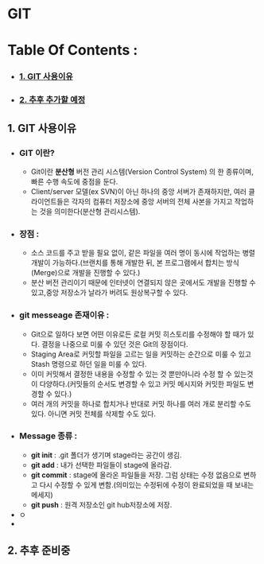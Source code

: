# GIT
# Table Of Contents :

   + ### [1. GIT 사용이유](#1-git-사용이유)
   + ### [2. 추후 추가할 예정](#2-추후-준비중)

## 1. GIT 사용이유
  + ### GIT 이란?
    + Git이란 **분산형** 버전 관리 시스템(Version Control System) 의 한 종류이며, 빠른 수행 속도에 중점을 둔다.
    + Client/server 모델(ex SVN)이 아닌 하나의 중앙 서버가 존재하지만, 여러 클라이언트들은 각자의 컴퓨터 저장소에 중앙 서버의 전체 사본을 가지고 작업하는 것을 의미한다(분산형 관리시스템).
  + ### 장점 :
    + 소스 코드를 주고 받을 필요 없이, 같은 파일을 여러 명이 동시에 작업하는 병렬 개발이 가능하다.(브랜치를 통해 개발한 뒤, 본 프로그램에서 합치는 방식(Merge)으로 개발을 진행할 수 있다.)
    + 분산 버전 관리이기 때문에 인터넷이 연결되지 않은 곳에서도 개발을 진행할 수 있고,중앙 저장소가 날라가 버려도 원상복구할 수 있다.
  + ### git messeage 존재이유 :
    + Git으로 일하다 보면 어떤 이유로든 로컬 커밋 히스토리를 수정해야 할 때가 있다. 결정을 나중으로 미룰 수 있던 것은 Git의 장점이다.
    + Staging Area로 커밋할 파일을 고르는 일을 커밋하는 순간으로 미룰 수 있고 Stash 명령으로 하던 일을 미룰 수 있다.
    + 이미 커밋해서 결정한 내용을 수정할 수 있는 것 뿐만아니라 수정 할 수 있는것이 다양하다.(커밋들의 순서도 변경할 수 있고 커밋 메시지와 커밋한 파일도 변경할 수 있다.)
    + 여러 개의 커밋을 하나로 합치거나 반대로 커밋 하나를 여러 개로 분리할 수도 있다. 아니면 커밋 전체를 삭제할 수도 있다.
  + ### Message 종류 :
    + **git init** : .git 폴더가 생기며 stage라는 공간이 생김.
    + **git add** : 내가 선택한 파일들이 stage에 올라감.
    + **git commit** : stage에 올라온 파일들을 저장. 그럼 상태는 수정 없음으로 변하고 다시 수정할 수 있게 변함.(의미있는 수정뒤에 수정이 완료되었을 때 보내는 메세지)
    + **git push** : 원격 저장소인 git hub저장소에 저장. 
  + ㅇ
  + 
  
## 2. 추후 준비중
  
   
